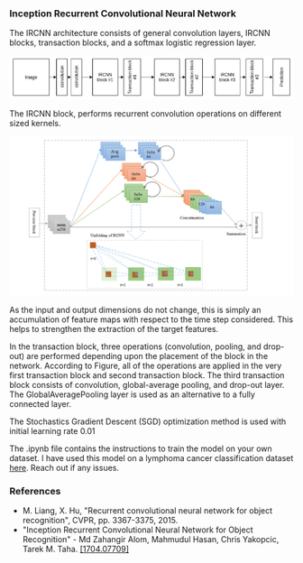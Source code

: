### Inception Recurrent Convolutional Neural Network

The IRCNN architecture consists of general convolution layers, IRCNN blocks, transaction blocks, and a softmax logistic regression layer.

<img src="imgs/arch2.jpg">

The IRCNN block, performs recurrent convolution operations on different sized kernels.

<img src="imgs/arch.png">

As the input and output dimensions do not change, this is simply an accumulation of feature maps with respect to the time step considered. This helps to strengthen the extraction of the target features.

In the transaction block, three operations (convolution, pooling, and drop-out) are performed depending upon the placement of the block in the network. According to Figure,  all of the operations are applied in the very first transaction block and second transaction block. The third transaction block consists of convolution, global-average pooling, and drop-out layer. The GlobalAveragePooling layer is used as an alternative to a fully connected layer.

The Stochastics Gradient Descent (SGD) optimization method is used with initial learning rate 0.01

The .ipynb file contains the instructions to train the model on your own dataset. I have used this model on a lymphoma cancer classification dataset <a href="https://github.com/Insiyaa/caMicroscope-tfjs-models/tree/master/lymphoma-cancer-classification">here</a>. Reach out if any issues.
### References
- M. Liang, X. Hu, "Recurrent convolutional neural network for object recognition", CVPR, pp. 3367-3375, 2015.
- "Inception Recurrent Convolutional Neural Network for Object Recognition" -
Md Zahangir Alom, Mahmudul Hasan, Chris Yakopcic, Tarek M. Taha. <a href="https://arxiv.org/abs/1704.07709">[1704.07709]</a>
